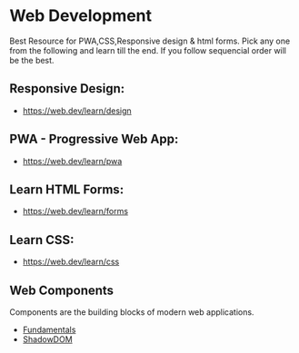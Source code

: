 # Web Development
Best Resource for PWA,CSS,Responsive design & html forms.
Pick any one from the following and learn till the end. If you follow sequencial order will be the best.

## Responsive Design:
* https://web.dev/learn/design

## PWA - Progressive Web App:
* https://web.dev/learn/pwa

## Learn HTML Forms:
* https://web.dev/learn/forms

## Learn CSS:
* https://web.dev/learn/css

## Web Components
Components are the building blocks of modern web applications.

* [Fundamentals](https://developers.google.com/web/fundamentals/web-components)
* [ShadowDOM](https://developers.google.com/web/fundamentals/web-components/shadowdom)
